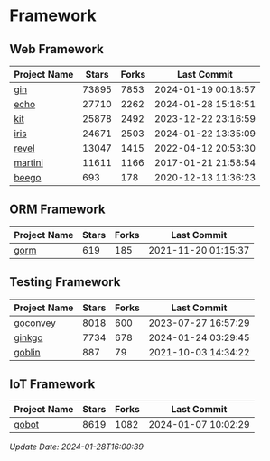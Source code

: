 # Framework

## Web Framework
| Project Name | Stars | Forks | Last Commit |
| ------------ | ----- | ----- | ----------- |
| [gin](https://github.com/gin-gonic/gin) | 73895 | 7853 | 2024-01-19 00:18:57 |
| [echo](https://github.com/labstack/echo) | 27710 | 2262 | 2024-01-28 15:16:51 |
| [kit](https://github.com/go-kit/kit) | 25878 | 2492 | 2023-12-22 23:16:59 |
| [iris](https://github.com/kataras/iris) | 24671 | 2503 | 2024-01-22 13:35:09 |
| [revel](https://github.com/revel/revel) | 13047 | 1415 | 2022-04-12 20:53:30 |
| [martini](https://github.com/go-martini/martini) | 11611 | 1166 | 2017-01-21 21:58:54 |
| [beego](https://github.com/astaxie/beego) | 693 | 178 | 2020-12-13 11:36:23 |

## ORM Framework
| Project Name | Stars | Forks | Last Commit |
| ------------ | ----- | ----- | ----------- |
| [gorm](https://github.com/jinzhu/gorm) | 619 | 185 | 2021-11-20 01:15:37 |

## Testing Framework
| Project Name | Stars | Forks | Last Commit |
| ------------ | ----- | ----- | ----------- |
| [goconvey](https://github.com/smartystreets/goconvey) | 8018 | 600 | 2023-07-27 16:57:29 |
| [ginkgo](https://github.com/onsi/ginkgo) | 7734 | 678 | 2024-01-24 03:29:45 |
| [goblin](https://github.com/franela/goblin) | 887 | 79 | 2021-10-03 14:34:22 |

## IoT Framework
| Project Name | Stars | Forks | Last Commit |
| ------------ | ----- | ----- | ----------- |
| [gobot](https://github.com/hybridgroup/gobot) | 8619 | 1082 | 2024-01-07 10:02:29 |

*Update Date: 2024-01-28T16:00:39*